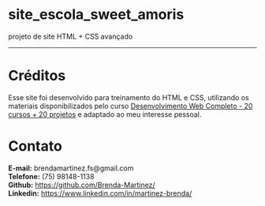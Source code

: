 # site_escola_sweet_amoris
projeto de site HTML + CSS avançado
<hr>
<h1>Créditos</h1>
<p>Esse site foi desenvolvido para treinamento do HTML e CSS, utilizando os materiais disponibilizados pelo curso <a href="https://www.udemy.com/course/web-completo/">Desenvolvimento Web Completo - 20 cursos + 20 projetos</a> e adaptado ao meu interesse pessoal.</p>

<h1>Contato</h1>
<strong>E-mail:</strong> brendamartinez.fs@gmail.com<br>
<strong>Telefone:</strong> (75) 98148-1138<br>
<strong>Github:</strong> <a href="https://github.com/Brenda-Martinez/">https://github.com/Brenda-Martinez/</a><br>
<strong>Linkedin:</strong> <a href="https://www.linkedin.com/in/martinez-brenda/">https://www.linkedin.com/in/martinez-brenda/</a>

